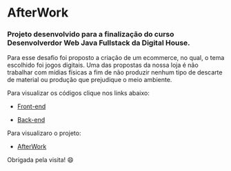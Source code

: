 # AfterWork

### Projeto desenvolvido para a finalização do curso Desenvolverdor Web Java Fullstack da Digital House.
Para esse desafio foi proposto a criação de um ecommerce, no qual, o tema escolhido foi jogos digitais. Uma das propostas da nossa loja é não trabalhar com mídias físicas a fim de não produzir nenhum tipo de descarte de material ou produção que prejudique o meio ambiente.

Para visualizar os códigos clique nos links abaixo:

- <a href="https://github.com/keelcoutinho/ecommerce-front">Front-end</a>

- <a href="https://github.com/keelcoutinho/ecommerce-back">Back-end</a>

Para visualizaro o projeto:

- <a href="https://after-work.netlify.app/#/home">AfterWork</a>

Obrigada pela visita! 😄
